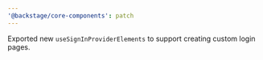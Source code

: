 ```yaml
---
'@backstage/core-components': patch
---
```


Exported new `useSignInProviderElements` to support creating custom login pages.
